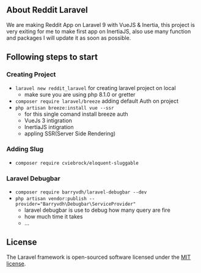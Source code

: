 

## About Reddit Laravel

We are making Reddit App on Laravel 9 with VueJS & Inertia, this project is very exiting for me to make first app on InertiaJS, also use many function and packages I will update it as soon as possible.

## Following steps to start

### Creating Project
- ``` laravel new reddit_laravel ``` for creating laravel project on local
    - make sure you are using php 8.1.0 or gretter
- ``` composer require laravel/breeze ``` adding default Auth on project
- ``` php artisan breeze:install vue --ssr ```
    - for this single comand install breeze auth
    - VueJs 3 intigration
    - InertiaJS intigration
    - appling SSR(Server Side Rendering)

### Adding Slug
- ``` composer require cviebrock/eloquent-sluggable ``` 

### Laravel Debugbar
- ``` composer require barryvdh/laravel-debugbar --dev ```
- ``` php artisan vendor:publish --provider="Barryvdh\Debugbar\ServiceProvider" ```
    - laravel debugbar is use to debug how many query are fire
    - how much time it takes
    - ...


## License

The Laravel framework is open-sourced software licensed under the [MIT license](https://opensource.org/licenses/MIT).
